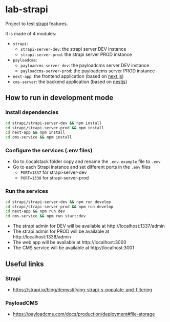 # lab-strapi

Project to test [strapi](https://strapi.io/) features.

It is made of 4 modules:

- `strapi`:
  - `strapi-server-dev`: the strapi server DEV instance
  - `strapi-server-prod`: the strapi server PROD instance
- `payloadcms`:
  - `payloadcms-server-dev`: the payloadcms server DEV instance
  - `payloadcms-server-prod`: the payloadcms server PROD instance
- `next-app`: the frontend application (based on [next.js](https://nextjs.org/))
- `cms-server`: the backend application (based on [nestjs](https://nestjs.com/))

## How to run in development mode

### Install dependencies

```bash
cd strapi/strapi-server-dev && npm install
cd strapi/strapi-server-prod && npm install
cd next-app && npm install
cd cms-service && npm install
```

### Configure the services (.env files)

- Go to /localstack folder copy and rename the `.env.example` file to `.env`
- Go to each Strapi instance and set different ports in the `.env` files
  - `PORT=1337` for strapi-server-dev
  - `PORT=1338` for strapi-server-prod

### Run the services

```bash
cd strapi/strapi-server-dev && npm run develop
cd strapi/strapi-server-prod && npm run develop
cd next-app && npm run dev
cd cms-service && npm run start:dev
```

- The strapi admin for DEV will be available at http://localhost:1337/admin
- The strapi admin for PROD will be available at http://localhost:1338/admin
- The web app will be available at http://localhost:3000
- The CMS service will be available at http://localhost:3001

## Useful links

### Strapi

- https://strapi.io/blog/demystifying-strapi-s-populate-and-filtering

### PayloadCMS

- https://payloadcms.com/docs/production/deployment#file-storage
